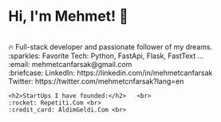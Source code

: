 

<p align="center">
  <samp>
    <h1> Hi, I'm Mehmet! 👋 </h1><br>
    🔥 Full-stack developer and passionate follower of my dreams.  <br>
    :sparkles: Favorite Tech: Python, FastApi, Flask, FastText ... <br>
    :email:	mehmetcanfarsak@gmail.com <br>
    :briefcase: LinkedIn: https://linkedin.com/in/mehmetcanfarsak <br>
                Twitter: https://twitter.com/mehmetcnfarsak?lang=en
                
    <h2>StartUps I have founded:</h2>   <br>
    :rocket: Repetiti.Com <br>
    :credit_card: AldimGeldi.Com <br>
                
                
  </samp>
</p>
